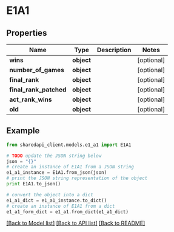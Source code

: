 # E1A1


## Properties
Name | Type | Description | Notes
------------ | ------------- | ------------- | -------------
**wins** | **object** |  | [optional] 
**number_of_games** | **object** |  | [optional] 
**final_rank** | **object** |  | [optional] 
**final_rank_patched** | **object** |  | [optional] 
**act_rank_wins** | **object** |  | [optional] 
**old** | **object** |  | [optional] 

## Example

```python
from sharedapi_client.models.e1_a1 import E1A1

# TODO update the JSON string below
json = "{}"
# create an instance of E1A1 from a JSON string
e1_a1_instance = E1A1.from_json(json)
# print the JSON string representation of the object
print E1A1.to_json()

# convert the object into a dict
e1_a1_dict = e1_a1_instance.to_dict()
# create an instance of E1A1 from a dict
e1_a1_form_dict = e1_a1.from_dict(e1_a1_dict)
```
[[Back to Model list]](../README.md#documentation-for-models) [[Back to API list]](../README.md#documentation-for-api-endpoints) [[Back to README]](../README.md)


